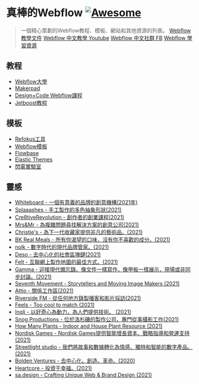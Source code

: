 # 真棒的Webflow [![Awesome](https://awesome.re/badge.svg)](https://awesome.re)

> 一個精心策劃的Webflow教程、模板、網站和其他資源的列表。
> [Webflow 教學文件](https://tenten.co/docs-webflow)
> [Webflow 中文教學 Youtube](https://www.youtube.com/user/tentencreative/featured)
> [Webflow 中文社群 FB](https://www.facebook.com/groups/webflowschool)
> [Webflow 學習資源](https://tenten.co/learning/tag/webflow)

## 教程

- [Webflow大學](https://university.webflow.com/?ref=awesome-webflow)
- [Makerpad](https://www.makerpad.co/tutorials?company=webflow/?ref=awesome-webflow)
- [Design+Code Webflow課程](https://designcode.io/webflow/?ref=awesome-webflow)
- [Jetboost教程](https://www.jetboost.io/tutorials/?ref=awesome-webflow)

## 模板

- [Refokus工具](https://www.webflow-tools.refokus.io/?ref=awesome-webflow)
- [Webflow模板](https://webflow.com/templates/?ref=awesome-webflow)
- [Flowbase](https://www.flowbase.co/?ref=awesome-webflow)
- [Elastic Themes](https://www.elasticthemes.com/?ref=awesome-webflow)
- [閃電實驗室](https://www.lightninglab.design/?ref=awesome-webflow)

## 靈感

- [Whiteboard - 一個有意義的品牌的創意機構(2021年)](https://www.whiteboard.is/?ref=awesome-webflow)
- [Splaaashes - 手工製作的多色抽象形狀(2021)](https://products.ls.graphics/splaaashes/?ref=awesome-webflow)
- [Cre8tiveRevolution - 創作者的創業課程(2021)](https://www.cre8tiverevolution.com/?ref=awesome-webflow)
- [Mrs&Mr - 為複雜問題尋找解決方案的創意公司(2021)](https://www.mrsandmr.com/?ref=awesome-webflow)
- [Christie's - 為下一代收藏家提供非凡的藝術品。(2021)](https://shop.christies.com/?ref=awesome-webflow)
- [BK Real Meals - 所有你渴望的口味，沒有你不喜歡的成分。(2021)](https://realmeals.bk.com/?ref=awesome-webflow)
- [nolk - 數字時代的現代品牌管家。(2021)](https://www.nolk.com/?ref=awesome-webflow)
- [Deso - 去中心化的社會區塊鏈(2021)](https://www.deso.org/?ref=awesome-webflow)
- [Felt - 互聯網上製作地圖的最佳方式。(2021)](https://www.felt.com/?ref=awesome-webflow)
- [Gamma - 迎接現代備忘錄。像文件一樣寫作，像甲板一樣展示，現場或非同步討論。(2021)](https://www.seventh.tv/?ref=awesome-webflow)
- [Seventh Movement - Storytellers and Moving Image Makers (2021)](https://www.seventh.tv/?ref=awesome-webflow)
- [Attio - 關係工作區(2021)](https://attio.com/?ref=awesome-webflow)
- [Riverside FM - 從任何地方錄製播客和影片採訪(2021)](https://riverside.fm/?ref=awesome-webflow)
- [Feels - Too cool to match (2021)](https://www.feels-app.com/?ref=awesome-webflow)
- [Inqli - 以好奇心為動力，為人們提供技術。 (2021)](https://www.inqli.com/?ref=awesome-webflow)
- [Snog Productions - 位於洛杉磯的製作公司，專門從事攝影工作(2021)](https://www.snogproductions.com/?ref=awesome-webflow)
- [How Many Plants - Indoor and House Plant Resource (2021)](https://howmanyplants.com/?ref=awesome-webflow)
- [Nordisk Games - Nordisk Games提供智能增長資本、戰略指導和營運支持(2021)](https://www.nordiskgames.com/?ref=awesome-webflow)
- [Streetlight studio - 我們將故事和數據轉化為情感、獨特和智能的數字產品。(2021)](https://www.studiostreetlight.com/?ref=awesome-webflow)
- [Bolden Ventures - 去中心化。創造。革命。(2020)](https://www.bolden.ventures/?ref=awesome-webflow)
- [Heartcore - 投資于幸福。(2021)](https://www.heartcore.com/?ref=awesome-webflow)
- [sa.design - Crafting Unique Web & Brand Design (2021)](https://www.sa-design.co/?ref=awesome-webflow)
